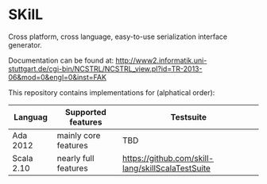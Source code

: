 SKilL
=====

Cross platform, cross language, easy-to-use serialization interface generator.

Documentation can be found at:
http://www2.informatik.uni-stuttgart.de/cgi-bin/NCSTRL/NCSTRL_view.pl?id=TR-2013-06&mod=0&engl=0&inst=FAK


This repository contains implementations for (alphatical order):

Languag|Supported features|Testsuite
-------|------------------|---------
Ada 2012 |mainly core features| TBD
Scala 2.10 |nearly full features|https://github.com/skill-lang/skillScalaTestSuite


